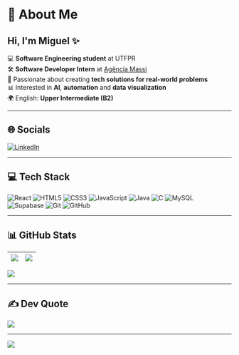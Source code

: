 # 💫 About Me

## Hi, I'm Miguel ✨

💻 **Software Engineering student** at UTFPR  
🛠️ **Software Developer Intern** at [Agência Massi](https://www.agenciamassi.com.br)  
🚀 Passionate about creating **tech solutions for real-world problems**  
📊 Interested in **AI**, **automation** and **data visualization**  
🌍 English: **Upper Intermediate (B2)**  

---

## 🌐 Socials
[![LinkedIn](https://img.shields.io/badge/-LinkedIn-%230077B5?style=for-the-badge&logo=linkedin&logoColor=white)](https://linkedin.com/in/miguel-nazario-simoes)  

---

## 💻 Tech Stack

![React](https://img.shields.io/badge/-React-20232a?style=for-the-badge&logo=react&logoColor=61DAFB)
![HTML5](https://img.shields.io/badge/-HTML5-E34F26?style=for-the-badge&logo=html5&logoColor=white)
![CSS3](https://img.shields.io/badge/-CSS3-1572B6?style=for-the-badge&logo=css3&logoColor=white)
![JavaScript](https://img.shields.io/badge/-JavaScript-323330?style=for-the-badge&logo=javascript&logoColor=F7DF1E)
![Java](https://img.shields.io/badge/-Java-ED8B00?style=for-the-badge&logo=openjdk&logoColor=white)
![C](https://img.shields.io/badge/-C-00599C?style=for-the-badge&logo=c&logoColor=white)
![MySQL](https://img.shields.io/badge/-MySQL-4479A1?style=for-the-badge&logo=mysql&logoColor=white)
![Supabase](https://img.shields.io/badge/-Supabase-3ECF8E?style=for-the-badge&logo=supabase&logoColor=white)
![Git](https://img.shields.io/badge/-Git-F05033?style=for-the-badge&logo=git&logoColor=white)
![GitHub](https://img.shields.io/badge/-GitHub-121011?style=for-the-badge&logo=github&logoColor=white)

---

## 📊 GitHub Stats

| ![](https://github-readme-stats.vercel.app/api?username=miguelnsimoes&theme=dark&hide_border=false&include_all_commits=false&count_private=false) | ![](https://nirzak-streak-stats.vercel.app/?user=miguelnsimoes&theme=dark&hide_border=false) |
|---|---|

![](https://github-readme-stats.vercel.app/api/top-langs/?username=miguelnsimoes&theme=dark&hide_border=false&layout=compact)

---

## ✍️ Dev Quote

![](https://quotes-github-readme.vercel.app/api?type=horizontal&theme=dark)

---

[![](https://visitcount.itsvg.in/api?id=miguelnsimoes&icon=5&color=0)](https://visitcount.itsvg.in)
